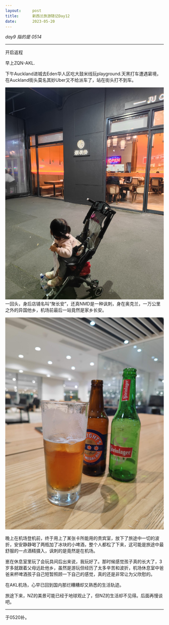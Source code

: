 ```yaml
---
layout:     post
title:      新西兰旅游随记Day12
date:       2023-05-20
---
```


*day9 指的是 0514*

---
开启返程

早上ZQN-AKL.

下午Auckland进城去Eden华人区吃大鼓米线玩playground.天黑打车遭遇窘境，在Auckland街头莫名其妙Uber又不给派车了，站在街头打不到车。


![奥克兰eden区聚长安餐厅](/images/202305/akl-changan.jpg)
一回头，身后店铺名叫“聚长安”，还真NMD是一种讽刺，身在奥克兰，一万公里之外的异国他乡，机场前最后一站竟然是家乡长安。


![奥克兰机场的啤酒](/images/202305/aklbeer.jpg)



晚上在机场登机前，终于用上了某张卡所能用的贵宾室，放下了旅途中一切的波折，安安静静喝了两瓶加了冰块的小啤酒，整个人都松了下来，这可能是旅途中最舒服的一点酒精摄入，讽刺的是竟然是在机场。

崽在休息室里玩了会玩具间后出来说，我玩好了。那时候感觉孩子真的长大了，3岁多就跟着父母远赴他乡，虽然是游玩但经历了太多辛苦和波折，机场休息室中爸爸来杯啤酒孩子自己短暂照顾一下自己的感觉，真的还是非常让为父欣慰的。


在AKL机场，心早已回到国内那烂糟糟却又熟悉的生活轨迹。


旅途下来，NZ的美景可能已经于地球观止了，但NZ的生活却不见得。后面再慢谈吧。

---

于0520补。
